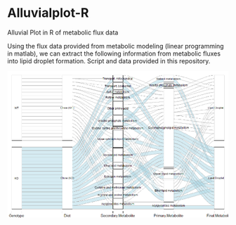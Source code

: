 # Alluvialplot-R
Alluvial Plot in R of metabolic flux data

Using the flux data provided from metabolic modeling (linear programming in matlab), we can extract the following information from metabolic fluxes into lipid droplet formation. Script and data provided in this repository.

![alt text](https://github.com/vinmperez/Alluvialplot-R/blob/master/Rplot.png)
